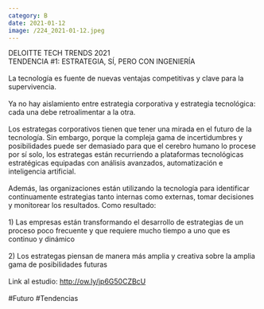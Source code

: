 ```yaml
--- 
category: B 
date: 2021-01-12 
image: /224_2021-01-12.jpeg 
--- 
```


DELOITTE TECH TRENDS 2021<br>TENDENCIA #1: ESTRATEGIA, SÍ, PERO CON INGENIERÍA<br><br>La tecnología es fuente de nuevas ventajas competitivas y clave para la supervivencia. <br><br>Ya no hay aislamiento entre estrategia corporativa y estrategia tecnológica: cada una debe retroalimentar a la otra. <br><br>Los estrategas corporativos tienen que tener una mirada en el futuro de la tecnología. Sin embargo, porque la compleja gama de incertidumbres y posibilidades puede ser demasiado para que el cerebro humano lo procese por sí solo, los estrategas están recurriendo a plataformas tecnológicas estratégicas equipadas con análisis avanzados, automatización e inteligencia artificial. <br><br>Además, las organizaciones están utilizando la tecnología para identificar continuamente estrategias tanto internas como externas, tomar  decisiones y monitorear los resultados. Como resultado:<br><br>1) Las empresas están transformando el desarrollo de estrategias de un proceso poco frecuente y que requiere mucho tiempo a uno que es continuo y dinámico<br><br>2) Los estrategas piensan de manera más amplia y creativa sobre la amplia gama de posibilidades futuras<br><br>Link al estudio: http://ow.ly/jp6G50CZBcU<br><br>#Futuro #Tendencias